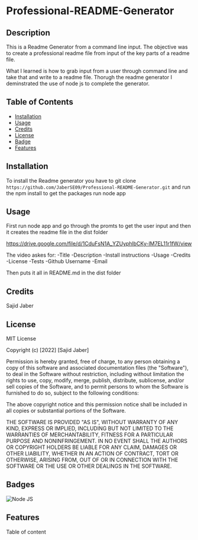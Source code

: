 # Professional-README-Generator

## Description

This is a Readme Generator from a command line input. The objective was to create a professional readme file from input of the key parts of a readme file.

What I learned is how to grab input from a user through command line and take that and write to a readme file. Thorugh the readme generator I deminstrated the use of node js to complete the generator.

## Table of Contents

- [Installation](#installation)
- [Usage](#usage)
- [Credits](#credits)
- [License](#license)
- [Badge](#Badge)
- [Features](#Features)

## Installation

To install the Readme generator you have to git clone `https://github.com/JaberSE09/Professional-README-Generator.git` and run the npm install to get the packages
run node app

## Usage

First run
node app
and go through the promts to get the user input and then it creates the readme file in the dist folder

https://drive.google.com/file/d/1CduFsN1A_YZUyphlbCKy-lM7EL11r1fW/view

The video askes for:
    -Title
    -Description
    -Install instructions
    -Usage
    -Credits
    -License
    -Tests
    -Github Username
    -Email

Then puts it all in README.md in the dist folder

## Credits

Sajid Jaber

## License

MIT License

Copyright (c) [2022] [Sajid Jaber]

Permission is hereby granted, free of charge, to any person obtaining a copy
of this software and associated documentation files (the "Software"), to deal
in the Software without restriction, including without limitation the rights
to use, copy, modify, merge, publish, distribute, sublicense, and/or sell
copies of the Software, and to permit persons to whom the Software is
furnished to do so, subject to the following conditions:

The above copyright notice and this permission notice shall be included in all
copies or substantial portions of the Software.

THE SOFTWARE IS PROVIDED "AS IS", WITHOUT WARRANTY OF ANY KIND, EXPRESS OR
IMPLIED, INCLUDING BUT NOT LIMITED TO THE WARRANTIES OF MERCHANTABILITY,
FITNESS FOR A PARTICULAR PURPOSE AND NONINFRINGEMENT. IN NO EVENT SHALL THE
AUTHORS OR COPYRIGHT HOLDERS BE LIABLE FOR ANY CLAIM, DAMAGES OR OTHER
LIABILITY, WHETHER IN AN ACTION OF CONTRACT, TORT OR OTHERWISE, ARISING FROM,
OUT OF OR IN CONNECTION WITH THE SOFTWARE OR THE USE OR OTHER DEALINGS IN THE
SOFTWARE.

## Badges

![Node JS](https://img.shields.io/badge/NodeJS-Sajid%20Jaber-red)

## Features

Table of content
